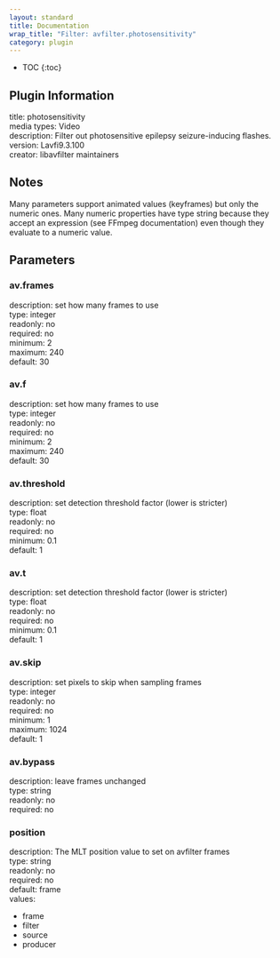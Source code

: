 ```yaml
---
layout: standard
title: Documentation
wrap_title: "Filter: avfilter.photosensitivity"
category: plugin
---
```

* TOC
{:toc}

## Plugin Information

title: photosensitivity  
media types:
Video  
description: Filter out photosensitive epilepsy seizure-inducing flashes.  
version: Lavfi9.3.100  
creator: libavfilter maintainers  

## Notes

Many parameters support animated values (keyframes) but only the numeric ones. Many numeric properties have type string because they accept an expression (see FFmpeg documentation) even though they evaluate to a numeric value.

## Parameters

### av.frames

  
description:
set how many frames to use  
type: integer  
readonly: no  
required: no  
minimum: 2  
maximum: 240  
default: 30  

### av.f

  
description:
set how many frames to use  
type: integer  
readonly: no  
required: no  
minimum: 2  
maximum: 240  
default: 30  

### av.threshold

  
description:
set detection threshold factor (lower is stricter)  
type: float  
readonly: no  
required: no  
minimum: 0.1  
default: 1  

### av.t

  
description:
set detection threshold factor (lower is stricter)  
type: float  
readonly: no  
required: no  
minimum: 0.1  
default: 1  

### av.skip

  
description:
set pixels to skip when sampling frames  
type: integer  
readonly: no  
required: no  
minimum: 1  
maximum: 1024  
default: 1  

### av.bypass

  
description:
leave frames unchanged  
type: string  
readonly: no  
required: no  

### position

  
description:
The MLT position value to set on avfilter frames  
type: string  
readonly: no  
required: no  
default: frame  
values:  

* frame
* filter
* source
* producer

